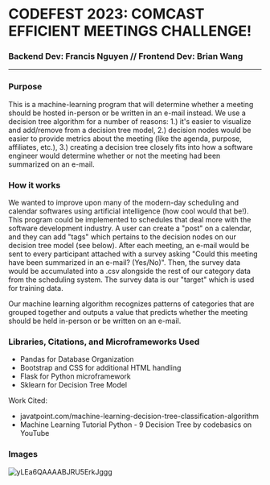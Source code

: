 # CODEFEST 2023: COMCAST EFFICIENT MEETINGS CHALLENGE!
### Backend Dev: Francis Nguyen // Frontend Dev: Brian Wang
---
### Purpose
This is a machine-learning program that will determine whether a meeting should be hosted in-person or be written in an e-mail instead.
We use a decision tree algorithm for a number of reasons:
1.) it's easier to visualize and add/remove from a decision tree model,
2.) decision nodes would be easier to provide metrics about the meeting (like the agenda, purpose, affiliates, etc.),
3.) creating a decision tree closely fits into how a software engineer would determine whether or not the meeting had been summarized on an e-mail.

### How it works

We wanted to improve upon many of the modern-day scheduling and calendar softwares using artificial intelligence (how cool would that be!).
This program could be implemented to schedules that deal more with the software development industry. A user can create a "post" on a calendar,
and they can add "tags" which pertains to the decision nodes on our decision tree model (see below). After each meeting, an e-mail would be sent
to every participant attached with a survey asking "Could this meeting have been summarized in an e-mail? (Yes/No)". Then, the survey data would
be accumulated into a .csv alongside the rest of our category data from the scheduling system. The survey data is our "target" which is used for
training data.

Our machine learning algorithm recognizes patterns of categories that are grouped together and outputs a value that predicts whether the meeting
should be held in-person or be written on an e-mail.

### Libraries, Citations, and Microframeworks Used

- Pandas for Database Organization
- Bootstrap and CSS for additional HTML handling
- Flask for Python microframework
- Sklearn for Decision Tree Model

Work Cited:
- javatpoint.com/machine-learning-decision-tree-classification-algorithm
- Machine Learning Tutorial Python - 9 Decision Tree by codebasics on YouTube

### Images
![yLEa6QAAAABJRU5ErkJggg](https://user-images.githubusercontent.com/110130404/224533710-bdf3785b-ab87-4a7f-81b0-b724c62c2722.png)
